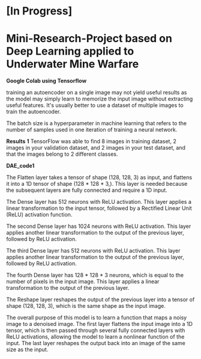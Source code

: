 # [In Progress] 
# Mini-Research-Project based on Deep Learning applied to Underwater Mine Warfare 

**Google Colab using Tensorflow**

training an autoencoder on a single image may not yield useful results as the model may simply learn to memorize the input image without extracting useful features. It's usually better to use a dataset of multiple images to train the autoencoder.

The batch size is a hyperparameter in machine learning that refers to the number of samples used in one iteration of training a neural network. 

**Results**
**1** TensorFlow was able to find 8 images in training dataset, 2 images in your validation dataset, and 2 images in your test dataset, and that the images belong to 2 different classes.

**DAE_code1**

The Flatten layer takes a tensor of shape (128, 128, 3) as input, and flattens it into a 1D tensor of shape (128 * 128 * 3,). This layer is needed because the subsequent layers are fully connected and require a 1D input.

The Dense layer has 512 neurons with ReLU activation. This layer applies a linear transformation to the input tensor, followed by a Rectified Linear Unit (ReLU) activation function.

The second Dense layer has 1024 neurons with ReLU activation. This layer applies another linear transformation to the output of the previous layer, followed by ReLU activation.

The third Dense layer has 512 neurons with ReLU activation. This layer applies another linear transformation to the output of the previous layer, followed by ReLU activation.

The fourth Dense layer has 128 * 128 * 3 neurons, which is equal to the number of pixels in the input image. This layer applies a linear transformation to the output of the previous layer.

The Reshape layer reshapes the output of the previous layer into a tensor of shape (128, 128, 3), which is the same shape as the input image.

The overall purpose of this model is to learn a function that maps a noisy image to a denoised image. The first layer flattens the input image into a 1D tensor, which is then passed through several fully connected layers with ReLU activations, allowing the model to learn a nonlinear function of the input. The last layer reshapes the output back into an image of the same size as the input.

